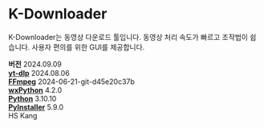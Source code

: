 # K-Downloader
K-Downloader는 동영상 다운로드 툴입니다.
동영상 처리 속도가 빠르고 조작법이 쉽습니다.
사용자 편의를 위한 GUI를 제공합니다.

<p><strong>버전</strong> 2024.09.09
<br><strong><a href="https://github.com/yt-dlp/yt-dlp">yt-dlp</a></strong> 2024.08.06
<br><strong><a href="https://www.ffmpeg.org/">FFmpeg</a></strong> 2024-06-21-git-d45e20c37b
<br><strong><a href="https://wxpython.org/">wxPython</a></strong> 4.2.0
<br><strong><a href="https://www.python.org/">Python</a></strong> 3.10.10
<br><strong><a href="https://pyinstaller.org/">PyInstaller</a></strong> 5.9.0
<br>HS Kang
